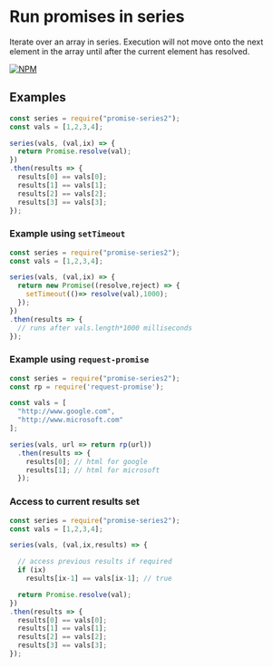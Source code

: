 # Run promises in series

Iterate over an array in series. Execution will not move onto the next element in the array until after the current element has resolved.

[![NPM](https://nodei.co/npm/promise-series2.png?downloads=true&downloadRank=true&stars=true)](https://nodei.co/npm/promise-series2/)

## Examples

````javascript
const series = require("promise-series2");
const vals = [1,2,3,4];

series(vals, (val,ix) => {
  return Promise.resolve(val);
})
.then(results => {
  results[0] == vals[0];
  results[1] == vals[1];
  results[2] == vals[2];
  results[3] == vals[3];
});

````

### Example using `setTimeout`
````javascript
const series = require("promise-series2");
const vals = [1,2,3,4];

series(vals, (val,ix) => {
  return new Promise((resolve,reject) => {
    setTimeout(()=> resolve(val),1000);
  });
})
.then(results => {
  // runs after vals.length*1000 milliseconds
});

````

### Example using `request-promise`
````javascript
const series = require("promise-series2");
const rp = require('request-promise');

const vals = [
  "http://www.google.com",
  "http://www.microsoft.com"
];

series(vals, url => return rp(url))
  .then(results => {
    results[0]; // html for google
    results[1]; // html for microsoft
  });

````

### Access to current results set

````javascript
const series = require("promise-series2");
const vals = [1,2,3,4];

series(vals, (val,ix,results) => {

  // access previous results if required
  if (ix)
    results[ix-1] == vals[ix-1]; // true

  return Promise.resolve(val);
})
.then(results => {
  results[0] == vals[0];
  results[1] == vals[1];
  results[2] == vals[2];
  results[3] == vals[3];
});

````
